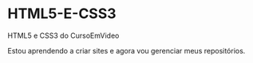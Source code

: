 # HTML5-E-CSS3
 HTML5 e CSS3 do CursoEmVideo

Estou aprendendo a criar sites e agora vou gerenciar meus repositórios.